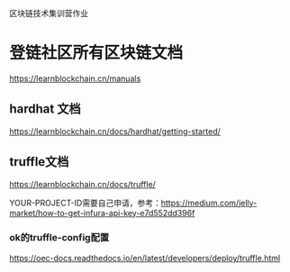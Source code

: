 区块链技术集训营作业

 # 登链社区所有区块链文档
 https://learnblockchain.cn/manuals
 
 ## hardhat 文档
 https://learnblockchain.cn/docs/hardhat/getting-started/
 
 ## truffle文档
 
 https://learnblockchain.cn/docs/truffle/
 
 YOUR-PROJECT-ID需要自己申请，参考：https://medium.com/jelly-market/how-to-get-infura-api-key-e7d552dd396f
 
 
 ### ok的truffle-config配置
 https://oec-docs.readthedocs.io/en/latest/developers/deploy/truffle.html  
 
